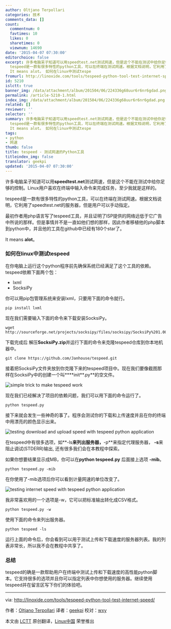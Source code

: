 ```yaml
---
author: Oltjano Terpollari
categories: 技术
comments_data: []
count:
  commentnum: 0
  favtimes: 10
  likes: 0
  sharetimes: 0
  viewnum: 14690
date: '2015-04-07 07:30:00'
editorchoice: false
excerpt: 许多电脑呆子知道可以用speedtest.net测试网速，但是这个不能在测试中给你足够的控制。Linux用户喜欢在终端中输入命令来完成任务，至少我就是这样的。
  tespeed是一款有很多特性的python工具，可以在终端在测试网速。根据文档说明，它利用了speedtest.net的服务器，但是用户可以手动指定。 最初作者用php语言写了tespeed工具，并且证明了ISP提供的网络远低于它广告中所说的那样。但是事情并不是一直如他们想的那样，因此作者移植他的php脚本到python中，并且他的工具在github中已经有180个star了。
  It means alot。 如何在linux中测试tespe
fromurl: http://linoxide.com/tools/tespeed-python-tool-test-internet-speed/
id: 5210
islctt: true
banner_img: /data/attachment/album/201504/06/224336g68uur6r6nr6gdad.png
permalink: /article-5210-1.html
index_img: /data/attachment/album/201504/06/224336g68uur6r6nr6gdad.png.thumb.jpg
related: []
reviewer: ''
selector: ''
summary: 许多电脑呆子知道可以用speedtest.net测试网速，但是这个不能在测试中给你足够的控制。Linux用户喜欢在终端中输入命令来完成任务，至少我就是这样的。
  tespeed是一款有很多特性的python工具，可以在终端在测试网速。根据文档说明，它利用了speedtest.net的服务器，但是用户可以手动指定。 最初作者用php语言写了tespeed工具，并且证明了ISP提供的网络远低于它广告中所说的那样。但是事情并不是一直如他们想的那样，因此作者移植他的php脚本到python中，并且他的工具在github中已经有180个star了。
  It means alot。 如何在linux中测试tespe
tags:
- python
- 网速
thumb: false
title: tespeed - 测试网速的Python工具
titleindex_img: false
translator: geekpi
updated: '2015-04-07 07:30:00'
---
```


许多电脑呆子知道可以用**speedtest.net**测试网速，但是这个不能在测试中给你足够的控制。Linux用户喜欢在终端中输入命令来完成任务，至少我就是这样的。


tespeed是一款有很多特性的python工具，可以在终端在测试网速。根据文档说明，它利用了speedtest.net的服务器，但是用户可以手动指定。


最初作者用php语言写了tespeed工具，并且证明了ISP提供的网络远低于它广告中所说的那样。但是事情并不是一直如他们想的那样，因此作者移植他的php脚本到python中，并且他的工具在github中已经有180个star了。


It means **alot**。


### 如何在linux中测试tespeed


在你电脑上运行这个python程序前先确保系统已经满足了这个工具的依赖。tespeed依赖下面两个包：


* lxml
* SocksiPy


你可以用pip包管理系统来安装lxml，只要用下面的命令就行。



```
pip install lxml

```

现在我们需要输入下面的命令来下载安装SocksiPy。



```
wget http://sourceforge.net/projects/socksipy/files/socksipy/SocksiPy%201.00/SocksiPy.zip/

```

下载完成后 解压**SocksiPy.zip**并运行下面的命令来克隆tespeed仓库到你本地机器中。



```
git clone https://github.com/Janhouse/tespeed.git

```

接着把SocksiPy文件夹放到你克隆下来的tespeed项目中。现在我们要像截图那样在SocksiPy中的创建一个叫****init**.py**的空文件。


![simple trick to make tespeed work](/data/attachment/album/201504/06/224336g68uur6r6nr6gdad.png)


现在我们已经解决了项目的依赖问题，我们可以用下面的命令运行了。



```
python tespeed.py

```

接下来就会发生一些神奇的事了。程序会测试你的下载和上传速度并且在你的终端中用漂亮的颜色显示出来。


![testing download and upload speed with tespeed python application](/data/attachment/album/201504/06/224337uavzvamvu226avwb.png)


在tespeed中有很多选项，如**-ls**来列出服务器，**-p**来指定代理服务器， **-s**来阻止调试(STDERR)输出, 还有很多我们会在本教程中探索。


如果你想要结果显示成MB，你可以在**python tespeed.py** 后面接上选项 **-mib**。



```
python tespeed.py -mib

```

在你使用了-mib选项后你可以看到计量网速的单位改变了。


![testing internet speed with tespeed python application](/data/attachment/album/201504/06/224340hhgqgrqwe68r6gve.png)


我非常喜欢用的一个选项是-w，它可以把标准输出转化成CSV格式。



```
python tespeed.py -w

```

使用下面的命令来列出服务器。



```
python tespeed -ls

```

运行上面的命令后，你会看到可以用于测试上传和下载速度的服务器列表。我的列表非常长，所以我不会在教程中共享了。


### 总结


tespeed的确是一款帮助用户在终端中测试上传和下载速度的高性能python脚本。它支持很多的选项并且你可以指定列表中你想使用的服务器。继续使用tespeed并在留言区写下你们的体验吧。




---


via: <http://linoxide.com/tools/tespeed-python-tool-test-internet-speed/>


作者：[Oltjano Terpollari](http://linoxide.com/author/oltjano/) 译者：[geekpi](https://github.com/geekpi) 校对：[wxy](https://github.com/wxy)


本文由 [LCTT](https://github.com/LCTT/TranslateProject) 原创翻译，[Linux中国](http://linux.cn/) 荣誉推出